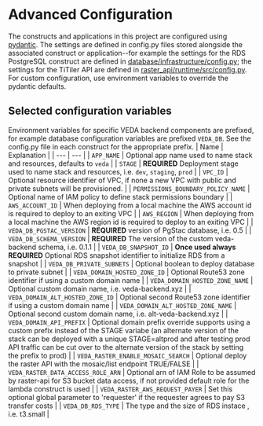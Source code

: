 # Advanced Configuration
The constructs and applications in this project are configured using [pydantic](https://docs.pydantic.dev/usage/settings/). The settings are defined in config.py files stored alongside the associated construct or application--for example the settings for the RDS PostgreSQL construct are defined in [database/infrastructure/config.py](../database/infrastructure/config.py); the settings for the TiTiler API are defined in [raster_api/runtime/src/config.py](../raster_api/runtime/src/config.py). For custom configuration, use environment variables to override the pydantic defaults. 

## Selected configuration variables
Environment variables for specific VEDA backend components are prefixed, for example database configuration variables are prefixed `VEDA_DB`. See the config.py file in each construct for the appropriate prefix.
| Name | Explanation |
| --- | --- |
| `APP_NAME` | Optional app name used to name stack and resources, defaults to `veda` |
| `STAGE` | **REQUIRED** Deployment stage used to name stack and resources, i.e. `dev`, `staging`, `prod` |
| `VPC_ID` | Optional resource identifier of VPC, if none a new VPC with public and private subnets will be provisioned. |
| `PERMISSIONS_BOUNDARY_POLICY_NAME` | Optional name of IAM policy to define stack permissions boundary |
| `AWS_ACCOUNT_ID` | When deploying from a local machine the AWS account id is required to deploy to an exiting VPC |
| `AWS_REGION` | When deploying from a local machine the AWS region id is required to deploy to an exiting VPC |
| `VEDA_DB_PGSTAC_VERSION` | **REQUIRED** version of PgStac database, i.e. 0.5 |
| `VEDA_DB_SCHEMA_VERSION` | **REQUIRED** The version of the custom veda-backend schema, i.e. 0.1.1 |
| `VEDA_DB_SNAPSHOT_ID` | **Once used always REQUIRED** Optional RDS snapshot identifier to initialize RDS from a snapshot |
| `VEDA_DB_PRIVATE_SUBNETS` | Optional boolean to deploy database to private subnet |
| `VEDA_DOMAIN_HOSTED_ZONE_ID` | Optional Route53 zone identifier if using a custom domain name |
| `VEDA_DOMAIN_HOSTED_ZONE_NAME` | Optional custom domain name, i.e. veda-backend.xyz |
| `VEDA_DOMAIN_ALT_HOSTED_ZONE_ID` | Optional second Route53 zone identifier if using a custom domain name |
| `VEDA_DOMAIN_ALT_HOSTED_ZONE_NAME` | Optional second custom domain name, i.e. alt-veda-backend.xyz |
| `VEDA_DOMAIN_API_PREFIX` | Optional domain prefix override supports using a custom prefix instead of the STAGE variabe (an alternate version of the stack can be deployed with a unique STAGE=altprod and after testing prod API traffic can be cut over to the alternate version of the stack by setting the prefix to prod) |
| `VEDA_RASTER_ENABLE_MOSAIC_SEARCH` | Optional deploy the raster API with the mosaic/list endpoint TRUE/FALSE |
| `VEDA_RASTER_DATA_ACCESS_ROLE_ARN` | Optional arn of IAM Role to be assumed by raster-api for S3 bucket data access, if not provided default role for the lambda construct is used |
| `VEDA_RASTER_AWS_REQUEST_PAYER` | Set this optional global parameter to 'requester' if the requester agrees to pay S3 transfer costs |
| `VEDA_DB_RDS_TYPE` | The type and the size of RDS instace , i.e. t3.small |


